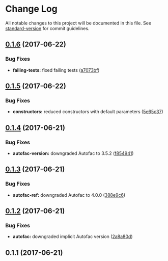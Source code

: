 # Change Log

All notable changes to this project will be documented in this file. See [standard-version](https://github.com/conventional-changelog/standard-version) for commit guidelines.

<a name="0.1.6"></a>
## [0.1.6](https://github.com/devdigital/AutofacSettings/compare/v0.1.5...v0.1.6) (2017-06-22)


### Bug Fixes

* **failing-tests:** fixed failing tests ([a7073bf](https://github.com/devdigital/AutofacSettings/commit/a7073bf))



<a name="0.1.5"></a>
## [0.1.5](https://github.com/devdigital/AutofacSettings/compare/v0.1.4...v0.1.5) (2017-06-22)


### Bug Fixes

* **constructors:** reduced constructors with default parameters ([5e65c37](https://github.com/devdigital/AutofacSettings/commit/5e65c37))



<a name="0.1.4"></a>
## [0.1.4](https://github.com/devdigital/AutofacSettings/compare/v0.1.3...v0.1.4) (2017-06-21)


### Bug Fixes

* **autofac-version:** downgraded Autofac to 3.5.2 ([f854941](https://github.com/devdigital/AutofacSettings/commit/f854941))



<a name="0.1.3"></a>
## [0.1.3](https://github.com/devdigital/AutofacSettings/compare/v0.1.2...v0.1.3) (2017-06-21)


### Bug Fixes

* **autofac-ref:** downgraded Autofac to 4.0.0 ([388e9c6](https://github.com/devdigital/AutofacSettings/commit/388e9c6))



<a name="0.1.2"></a>
## [0.1.2](https://github.com/devdigital/AutofacSettings/compare/v0.1.1...v0.1.2) (2017-06-21)


### Bug Fixes

* **autofac:** downgraded implicit Autofac version ([2a8a80d](https://github.com/devdigital/AutofacSettings/commit/2a8a80d))



<a name="0.1.1"></a>
## 0.1.1 (2017-06-21)
